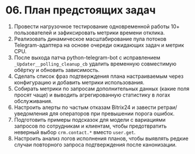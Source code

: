 # 06. План предстоящих задач

1. Провести нагрузочное тестирование одновременной работы 10+ пользователей и зафиксировать метрики времени отклика.
2. Реализовать динамическое масштабирование пула потоков Telegram-адаптера на основе очереди ожидающих задач и метрик CPU.
3. После выхода патча python-telegram-bot с исправлением `_Updater__polling_cleanup_cb` удалить временную совместимую обёртку и обновить зависимость.
4. Сделать список фраз подтверждения плана настраиваемым через конфигурацию и добавить метрики использования.
5. Собирать метрики по запросам дополнительных данных (какие поля просят чаще) и выводить агрегированную статистику в логах обслуживания.
6. Настроить алерты по частым отказам Bitrix24 и завести ретраи/уведомления для операторов при превышении порога ошибок.
7. Подготовить примеры подсказок для модели с вариациями запросов по сотрудникам и клиентам, чтобы предотвратить неверный выбор `crm.contact.*` вместо `user.get`.
8. Настроить анализ логов исполнения планов, чтобы выявлять редкие случаи повторного запроса подтверждения после канонизации.
